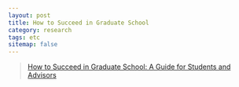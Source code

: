 ```yaml
---
layout: post
title: How to Succeed in Graduate School
category: research
tags: etc
sitemap: false
---
```

> [How to Succeed in Graduate School: A Guide for Students and Advisors](https://jmvidal.cse.sc.edu/library/desjardins94a.pdf)


